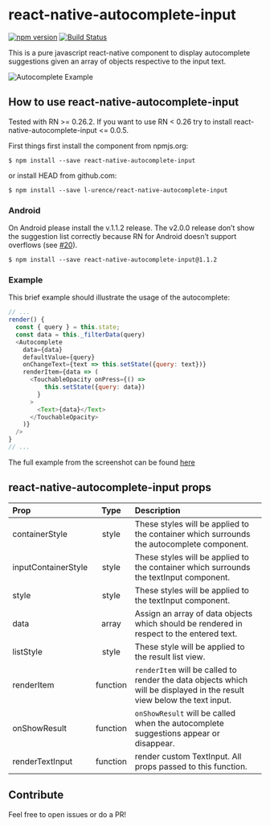 # react-native-autocomplete-input
[![npm version](https://badge.fury.io/js/react-native-autocomplete-input.svg)](https://badge.fury.io/js/react-native-autocomplete-input)
[![Build Status](https://travis-ci.org/l-urence/react-native-autocomplete-input.svg)](https://travis-ci.org/l-urence/react-native-autocomplete-input)

This is a pure javascript react-native component to display  autocomplete suggestions given an array of objects respective to the input text.

![Autocomplete Example](https://raw.githubusercontent.com/l-urence/react-native-autocomplete-input/master/example.gif)

## How to use react-native-autocomplete-input
Tested with RN >= 0.26.2. If you want to use RN < 0.26 try to install react-native-autocomplete-input <= 0.0.5.

First things first install the component from npmjs.org:

```shell
$ npm install --save react-native-autocomplete-input
```

or install HEAD from github.com:

```shell
$ npm install --save l-urence/react-native-autocomplete-input
```

### Android
On Android please install the v.1.1.2 release. The v2.0.0 release don’t show the suggestion list correctly because RN for Android doesn’t support overflows (see [#20](//github.com/l-urence/react-native-autocomplete-input/issues/20)).

```shell
$ npm install --save react-native-autocomplete-input@1.1.2
```

### Example
This brief example should illustrate the usage of the autocomplete:

```javascript
// ...
render() {
  const { query } = this.state;
  const data = this._filterData(query)
  <Autocomplete
    data={data}
    defaultValue={query}
    onChangeText={text => this.setState({query: text})}
    renderItem={data => (
      <TouchableOpacity onPress={() =>
          this.setState({query: data})
        }
      >
        <Text>{data}</Text>
      </TouchableOpacity>
    )}
  />
}
// ...
```

The full example from the screenshot can be found [here](https://github.com/l-urence/react-native-autocomplete-input/blob/master/example/Example.js)

## react-native-autocomplete-input props
| Prop | Type | Description |
:------------ |:---------------:| :-----|
| containerStyle | style | These styles will be applied to the container which surrounds the autocomplete component. |
| inputContainerStyle | style | These styles will be applied to the container which surrounds the textInput component. |
| style | style | These styles will be applied to the textInput component. |
| data | array | Assign an array of data objects which should be rendered in respect to the entered text. |
| listStyle | style | These style will be applied to the result list view. |
| renderItem | function | `renderItem` will be called to render the data objects which will be displayed in the result view below the text input. |
| onShowResult | function | `onShowResult` will be called when the autocomplete suggestions appear or disappear.
| renderTextInput | function | render custom TextInput. All props passed to this function.

## Contribute
Feel free to open issues or do a PR!
